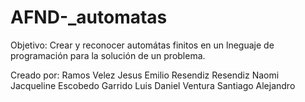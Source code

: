# AFND-_automatas
Objetivo: Crear y reconocer automátas finitos en un lneguaje de programación para la solución de un problema.

Creado por:
Ramos Velez Jesus Emilio
Resendiz Resendiz Naomi Jacqueline
Escobedo Garrido Luis Daniel
Ventura Santiago Alejandro
